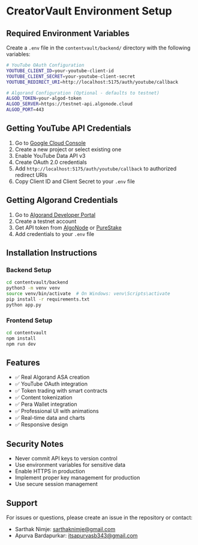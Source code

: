 # CreatorVault Environment Setup

## Required Environment Variables

Create a `.env` file in the `contentvault/backend/` directory with the following variables:

```bash
# YouTube OAuth Configuration
YOUTUBE_CLIENT_ID=your-youtube-client-id
YOUTUBE_CLIENT_SECRET=your-youtube-client-secret
YOUTUBE_REDIRECT_URI=http://localhost:5175/auth/youtube/callback

# Algorand Configuration (Optional - defaults to testnet)
ALGOD_TOKEN=your-algod-token
ALGOD_SERVER=https://testnet-api.algonode.cloud
ALGOD_PORT=443
```

## Getting YouTube API Credentials

1. Go to [Google Cloud Console](https://console.cloud.google.com/)
2. Create a new project or select existing one
3. Enable YouTube Data API v3
4. Create OAuth 2.0 credentials
5. Add `http://localhost:5175/auth/youtube/callback` to authorized redirect URIs
6. Copy Client ID and Client Secret to your `.env` file

## Getting Algorand Credentials

1. Go to [Algorand Developer Portal](https://developer.algorand.org/)
2. Create a testnet account
3. Get API token from [AlgoNode](https://algonode.cloud/) or [PureStake](https://www.purestake.com/)
4. Add credentials to your `.env` file

## Installation Instructions

### Backend Setup
```bash
cd contentvault/backend
python3 -m venv venv
source venv/bin/activate  # On Windows: venv\Scripts\activate
pip install -r requirements.txt
python app.py
```

### Frontend Setup
```bash
cd contentvault
npm install
npm run dev
```

## Features

- ✅ Real Algorand ASA creation
- ✅ YouTube OAuth integration
- ✅ Token trading with smart contracts
- ✅ Content tokenization
- ✅ Pera Wallet integration
- ✅ Professional UI with animations
- ✅ Real-time data and charts
- ✅ Responsive design

## Security Notes

- Never commit API keys to version control
- Use environment variables for sensitive data
- Enable HTTPS in production
- Implement proper key management for production
- Use secure session management

## Support

For issues or questions, please create an issue in the repository or contact:
- Sarthak Nimje: sarthaknimje@gmail.com
- Apurva Bardapurkar: itsapurvasb343@gmail.com
